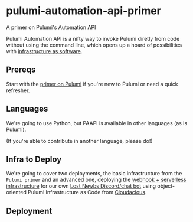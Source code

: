 # pulumi-automation-api-primer
A primer on Pulumi's Automation API

Pulumi Automation API is a nifty way to invoke Pulumi diretly from code without using the command line, which opens up a hoard of possibilities with [infrastructure as software](https://www.pulumi.com/what-is/what-is-infrastructure-as-software/).
## Prereqs
Start with the [primer on Pulumi](https://github.com/Lost-Newbs/pulumi-primer) if you're new to Pulumi or need a quick refresher.
## Languages
We're going to use Python, but PAAPI is available in other languages (as is Pulumi).

(If you're able to contribute in another language, please do!)
## Infra to Deploy
We're going to cover two deployments, the basic infrastructure from the `Pulumi primer` and an advanced one, deploying the [webhook + serverless infrastructure](https://gitlab.com/money-marathon/cloudacious/cloudacious-iac/-/blob/08f8b3acccbc317c265a73189eac20ccfdda3bf9/src/cloudaciousIAC/WebhookHandler.py) for our own [Lost Newbs Discord/chat bot](https://gitlab.com/lost-newbs/lost-newbs-bot) using object-oriented Pulumi Infrastructure as Code from [Cloudacious](https://cloudacious.io/).
## Deployment
